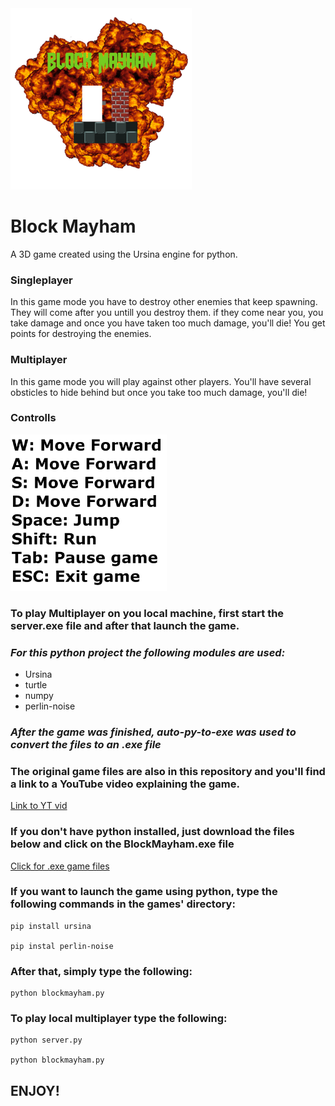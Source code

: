 <img src="assets/images/logo.png" width="290"/>

# Block Mayham 
A 3D game created using the Ursina engine for python.
### Singleplayer 
In this game mode you have to destroy other enemies that keep spawning. They will come after you untill you destroy them.
if they come near you, you take damage and once you have taken too much damage, you'll die! You get points for destroying the enemies.
### Multiplayer
In this game mode you will play against other players. You'll have several obsticles to hide behind but once you take too much damage, you'll die!
### Controlls
<img src="assets/images/Controlls.png" width="250"/>

### To play Multiplayer on you local machine, first start the server.exe file and after that launch the game.
### *For this python project the following modules are used:*
* Ursina
* turtle
* numpy
* perlin-noise
### *After the game was finished, auto-py-to-exe was used to convert the files to an .exe file*
### The original game files are also in this repository and you'll find a link to a YouTube video explaining the game.
[Link to YT vid](https://www.youtube.com/watch?v=qiSDVWox7G8&ab_channel=BehradK.Farahani)

### If you don't have python installed, just download the files below and click on the BlockMayham.exe file
[Click for .exe game files](https://1drv.ms/u/s!Ap7_zG2013MSjd1sLJa0xNIXAFReCw?e=agYuoe)


### If you want to launch the game using python, type the following commands in the games' directory:

    pip install ursina

    pip instal perlin-noise

### After that, simply type the following:

    python blockmayham.py

### To play local multiplayer type the following:

    python server.py

    python blockmayham.py

## ENJOY!
